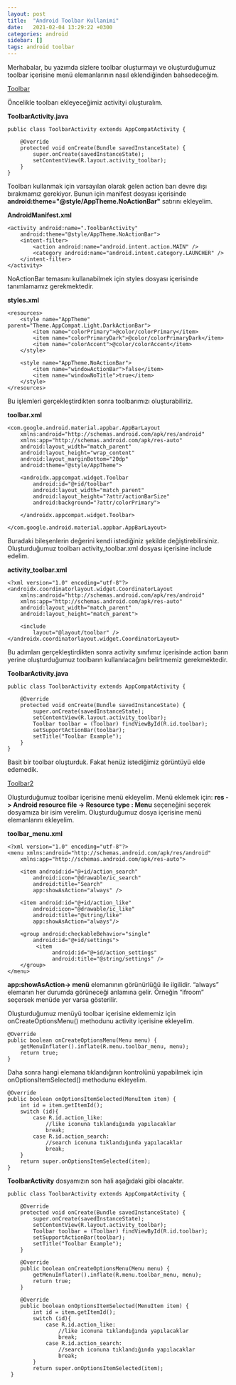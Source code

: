 ```yaml
---
layout: post
title:  "Android Toolbar Kullanimi"
date:   2021-02-04 13:29:22 +0300
categories: android 
sidebar: []
tags: android toolbar
---
```


Merhabalar, bu yazımda sizlere toolbar oluşturmayı ve oluşturduğumuz toolbar içerisine menü elemanlarının nasıl eklendiğinden bahsedeceğim.

[Toolbar](https://i.ibb.co/2ybn8nS/toolbar1.png)

Öncelikle toolbarı ekleyeceğimiz activityi oluşturalım.

**ToolbarActivity.java**
```
public class ToolbarActivity extends AppCompatActivity {

    @Override
    protected void onCreate(Bundle savedInstanceState) {
        super.onCreate(savedInstanceState);
        setContentView(R.layout.activity_toolbar);
    }
}
```

Toolbarı kullanmak için varsayılan olarak gelen action barı devre dışı bırakmamız gerekiyor. Bunun için manifest dosyası içerisinde **android:theme="@style/AppTheme.NoActionBar"** satırını ekleyelim.

**AndroidManifest.xml**
```
<activity android:name=".ToolbarActivity"
    android:theme="@style/AppTheme.NoActionBar">
    <intent-filter>
        <action android:name="android.intent.action.MAIN" />
        <category android:name="android.intent.category.LAUNCHER" />
    </intent-filter>
</activity>
```

NoActionBar temasını kullanabilmek için styles dosyası içerisinde tanımlamamız gerekmektedir.

**styles.xml**
```
<resources>
    <style name="AppTheme" parent="Theme.AppCompat.Light.DarkActionBar">
        <item name="colorPrimary">@color/colorPrimary</item>
        <item name="colorPrimaryDark">@color/colorPrimaryDark</item>
        <item name="colorAccent">@color/colorAccent</item>
    </style>

    <style name="AppTheme.NoActionBar">
        <item name="windowActionBar">false</item>
        <item name="windowNoTitle">true</item>
    </style>
</resources>
```

Bu işlemleri gerçekleştirdikten sonra toolbarımızı oluşturabiliriz.

**toolbar.xml**

```
<com.google.android.material.appbar.AppBarLayout
    xmlns:android="http://schemas.android.com/apk/res/android"
    xmlns:app="http://schemas.android.com/apk/res-auto"
    android:layout_width="match_parent"
    android:layout_height="wrap_content"
    android:layout_marginBottom="20dp"
    android:theme="@style/AppTheme">

    <androidx.appcompat.widget.Toolbar
        android:id="@+id/toolbar"
        android:layout_width="match_parent"
        android:layout_height="?attr/actionBarSize"
        android:background="?attr/colorPrimary">

    </androidx.appcompat.widget.Toolbar>

</com.google.android.material.appbar.AppBarLayout>
```

Buradaki bileşenlerin değerini kendi istediğiniz şekilde değiştirebilirsiniz. Oluşturduğumuz toolbarı activity_toolbar.xml dosyası içerisine include edelim.

**activity_toolbar.xml**
```
<?xml version="1.0" encoding="utf-8"?>
<androidx.coordinatorlayout.widget.CoordinatorLayout
    xmlns:android="http://schemas.android.com/apk/res/android"
    xmlns:app="http://schemas.android.com/apk/res-auto"
    android:layout_width="match_parent"
    android:layout_height="match_parent">

    <include
        layout="@layout/toolbar" />
</androidx.coordinatorlayout.widget.CoordinatorLayout>
```

Bu adımları gerçekleştirdikten sonra activity sınıfımız içerisinde action barın yerine oluşturduğumuz toolbarın kullanılacağını belirtmemiz gerekmektedir.

**ToolbarActivity.java**
```
public class ToolbarActivity extends AppCompatActivity {

    @Override
    protected void onCreate(Bundle savedInstanceState) {
        super.onCreate(savedInstanceState);
        setContentView(R.layout.activity_toolbar);
        Toolbar toolbar = (Toolbar) findViewById(R.id.toolbar);
        setSupportActionBar(toolbar);
        setTitle("Toolbar Example");
    }
}
```

Basit bir toolbar oluşturduk. Fakat henüz istediğimiz görüntüyü elde edemedik.

[Toolbar2](https://i.ibb.co/3Crzqzb/toolbar2.png)

Oluşturduğumuz toolbar içerisine menü ekleyelim. Menü eklemek için: **res -> Android resource file -> Resource type : Menu** seçeneğini seçerek dosyamıza bir isim verelim. Oluşturduğumuz dosya içerisine menü elemanlarını ekleyelim.

**toolbar_menu.xml**
```
<?xml version="1.0" encoding="utf-8"?>
<menu xmlns:android="http://schemas.android.com/apk/res/android"
    xmlns:app="http://schemas.android.com/apk/res-auto">

    <item android:id="@+id/action_search"
        android:icon="@drawable/ic_search"
        android:title="Search"
        app:showAsAction="always" />

    <item android:id="@+id/action_like"
        android:icon="@drawable/ic_like"
        android:title="@string/like"
        app:showAsAction="always"/>

    <group android:checkableBehavior="single"
        android:id="@+id/settings">
         <item
              android:id="@+id/action_settings"
              android:title="@string/settings" />
    </group>
</menu>
```

**app:showAsAction-> menü** elemanının görünürlüğü ile ilgilidir. “always” elemanın her durumda görüneceği anlamına gelir. Örneğin “ifroom” seçersek menüde yer varsa gösterilir.

Oluşturduğumuz menüyü toolbar içerisine eklememiz için onCreateOptionsMenu() methodunu activity içerisine ekleyelim.

```
@Override
public boolean onCreateOptionsMenu(Menu menu) {
    getMenuInflater().inflate(R.menu.toolbar_menu, menu);
    return true;
}
```

Daha sonra hangi elemana tıklandığının kontrolünü yapabilmek için onOptionsItemSelected() methodunu ekleyelim.

```
@Override
public boolean onOptionsItemSelected(MenuItem item) {
    int id = item.getItemId();
    switch (id){
        case R.id.action_like:
            //like iconuna tıklandığında yapılacaklar
            break;
        case R.id.action_search:
            //search iconuna tıklandığında yapılacaklar
            break;
    }
    return super.onOptionsItemSelected(item);
}
```

**ToolbarActivity** dosyamızın son hali aşağıdaki gibi olacaktır.

```
public class ToolbarActivity extends AppCompatActivity {

    @Override
    protected void onCreate(Bundle savedInstanceState) {
        super.onCreate(savedInstanceState);
        setContentView(R.layout.activity_toolbar);
        Toolbar toolbar = (Toolbar) findViewById(R.id.toolbar);
        setSupportActionBar(toolbar);
        setTitle("Toolbar Example");
    }

    @Override
    public boolean onCreateOptionsMenu(Menu menu) {
        getMenuInflater().inflate(R.menu.toolbar_menu, menu);
        return true;
    }

    @Override
    public boolean onOptionsItemSelected(MenuItem item) {
        int id = item.getItemId();
        switch (id){
            case R.id.action_like:
                //like iconuna tıklandığında yapılacaklar
                break;
            case R.id.action_search:
                //search iconuna tıklandığında yapılacaklar
                break;
        }
        return super.onOptionsItemSelected(item);
 }
 ```